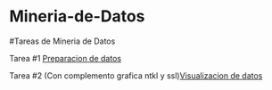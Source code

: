 # Mineria-de-Datos

#Tareas de Mineria de Datos
<p>Tarea #1 <a href="https://github.com/RamonFCFM/Mineria-de-Datos/tree/master/Practicas%20Mineria%20de%20Datos/Tareas%20Mineria%20de%20Datos/Tarea%231"> Preparacion de datos</a></p>

<p>Tarea #2 (Con complemento grafica ntkl y ssl)<a href="https://github.com/RamonFCFM/Mineria-de-Datos/tree/master/Practicas%20Mineria%20de%20Datos/Tareas%20Mineria%20de%20Datos/Tarea%232">Visualizacion de datos</a></p>
